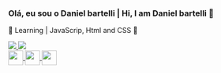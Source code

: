 ### Olá, eu sou o Daniel bartelli | Hi, I am Daniel bartelli 👋

 📖 Learning | JavaScrip, Html and CSS 👀
<div>
  <a href="https://github.com/DanielBartelli">
    <img src="https://github-readme-stats.vercel.app/api?username=DanielBartelli&show_icons=true&theme=dark"/>
    <img src=https://github-readme-stats.vercel.app/api/top-langs/?username=DanielBartelli&compact-layout&lang_count-16&theme-dark"/>
</div>
    
<div>
  <img align="center" height="30" width="30" src="https://cdn.jsdelivr.net/gh/devicons/devicon/icons/html5/html5-original.svg" />
  <img align="center" height="30" width="30" src="https://cdn.jsdelivr.net/gh/devicons/devicon/icons/css3/css3-original.svg"/>
  <img align="center" height="30" width="30" src="https://cdn.jsdelivr.net/gh/devicons/devicon/icons/javascript/javascript-original.svg"/>  
</div>
